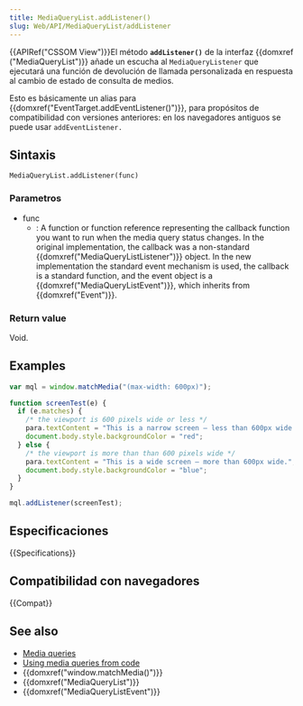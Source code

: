 ```yaml
---
title: MediaQueryList.addListener()
slug: Web/API/MediaQueryList/addListener
---
```


{{APIRef("CSSOM View")}}El método **`addListener()`** de la interfaz {{domxref ("MediaQueryList")}} añade un escucha al `MediaQueryListener` que ejecutará una función de devolución de llamada personalizada en respuesta al cambio de estado de consulta de medios.

Esto es básicamente un alias para {{domxref("EventTarget.addEventListener()")}}, para propósitos de compatibilidad con versiones anteriores: en los navegadores antiguos se puede usar `addEventListener.`

## Sintaxis

```
MediaQueryList.addListener(func)
```

### Parametros

- func
  - : A function or function reference representing the callback function you want to run when the media query status changes. In the original implementation, the callback was a non-standard {{domxref("MediaQueryListListener")}} object. In the new implementation the standard event mechanism is used, the callback is a standard function, and the event object is a {{domxref("MediaQueryListEvent")}}, which inherits from {{domxref("Event")}}.

### Return value

Void.

## Examples

```js
var mql = window.matchMedia("(max-width: 600px)");

function screenTest(e) {
  if (e.matches) {
    /* the viewport is 600 pixels wide or less */
    para.textContent = "This is a narrow screen — less than 600px wide.";
    document.body.style.backgroundColor = "red";
  } else {
    /* the viewport is more than than 600 pixels wide */
    para.textContent = "This is a wide screen — more than 600px wide.";
    document.body.style.backgroundColor = "blue";
  }
}

mql.addListener(screenTest);
```

## Especificaciones

{{Specifications}}

## Compatibilidad con navegadores

{{Compat}}

## See also

- [Media queries](/es/docs/CSS/Media_queries)
- [Using media queries from code](/es/docs/CSS/Using_media_queries_from_code)
- {{domxref("window.matchMedia()")}}
- {{domxref("MediaQueryList")}}
- {{domxref("MediaQueryListEvent")}}
